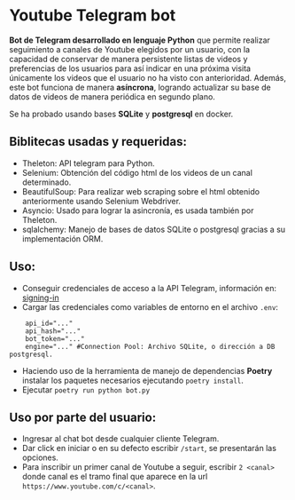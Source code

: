 # Youtube Telegram bot

**Bot de Telegram desarrollado en lenguaje Python** que permite realizar seguimiento a canales de Youtube elegidos por un usuario, con la capacidad de conservar de manera persistente listas de videos y preferencias de los usuarios para así indicar en una próxima visita únicamente los videos que el usuario no ha visto con anterioridad. Además, este bot funciona de manera **asíncrona**, logrando actualizar su base de datos de videos de manera periódica en segundo plano.

Se ha probado usando bases **SQLite** y **postgresql** en docker.

## Biblitecas usadas y requeridas:

- Theleton: API telegram para Python.
- Selenium: Obtención del código html de los videos de un canal determinado.
- BeautifulSoup: Para realizar web scraping sobre el html obtenido anteriormente usando Selenium Webdriver.
- Asyncio: Usado para lograr la asincronía, es usada también por Theleton.
- sqlalchemy: Manejo de bases de datos SQLite o postgresql gracias a su implementación ORM.

## Uso:

- Conseguir credenciales de acceso a la API Telegram, información en: [signing-in](https://docs.telethon.dev/en/stable/basic/signing-in.html)
- Cargar las credenciales como variables de entorno en el archivo `.env`:
```
    api_id="..."
    api_hash="..."
    bot_token="..."
    engine="..." #Connection Pool: Archivo SQLite, o dirección a DB postgresql.
```
- Haciendo uso de la herramienta de manejo de dependencias **Poetry** instalar los paquetes necesarios ejecutando `poetry install`.
- Ejecutar `poetry run python bot.py`

## Uso por parte del usuario:

- Ingresar al chat bot desde cualquier cliente Telegram.
- Dar click en iniciar o en su defecto escribir `/start`,  se presentarán las opciones.
- Para inscribir un primer canal de Youtube a seguir, escribir `2 <canal>` donde canal es el tramo final que aparece en la url `https://www.youtube.com/c/<canal>`.
